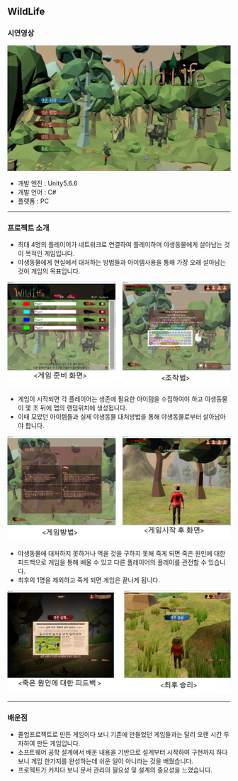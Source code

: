 ## WildLife

### 시연영상

[![시연영상](img/title.jpg)](https://www.youtube.com/watch?v=GKPEMDAIepg)

- 개발 엔진 : Unity5.6.6
- 개발 언어 : C#
- 플랫폼 : PC

---

### **프로젝트 소개**
- 최대 4명의 플레이어가 네트워크로 연결하여 플레이하며 야생동물에게 살아남는 것이 목적인 게임입니다. 
- 야생동물에게 현실에서 대처하는 방법들과 아이템사용을 통해 가장 오래 살아남는 것이 게임의 목표입니다. 

<img src="img/desc1.png" alt="게임준비화면과 조작법">

- 게임이 시작되면 각 플레이어는 생존에 필요한 아이템을 수집하여야 하고 야생동물이 몇 초 뒤에 맵의 랜덤위치에 생성됩니다. 
- 이때 모았던 아이템들과 실제 야생동물 대처방법을 통해 야생동물로부터 살아남아야 합니다.

<img src="img/desc2.png" alt="게임 방법과 게임 시작 후 화면">

- 야생동물에 대처하지 못하거나 먹을 것을 구하지 못해 죽게 되면 죽은 원인에 대한 피드백으로 게임을 통해 배울 수 있고 다른 플레이어의 플레이를 관전할 수 있습니다.
- 최후의 1명을 제외하고 죽게 되면 게임은 끝나게 됩니다.

<img src="img/desc3.png" alt = "피드백과 최후 승리">

---

### **배운점**

- 졸업프로젝트로 만든 게임이다 보니 기존에 만들었던 게임들과는 달리 오랜 시간 투자하여 만든 게임입니다. 
- 소프트웨어 공학 설계에서 배운 내용을 기반으로 설계부터 시작하여 구현까지 하다 보니 게임 한가지를 완성하는데 쉬운 일이 아니라는 것을 배웠습니다. 
- 프로젝트가 커지다 보니 문서 관리의 필요성 및 설계의 중요성을 느꼈습니다. 